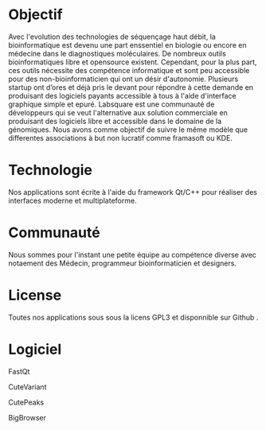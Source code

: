 # Objectif
Avec l'evolution des technologies de séquençage haut débit, la bioinformatique est devenu une part enssentiel en biologie 
ou encore en médecine dans le diagnostiques moléculaires.
De nombreux outils bioinformatiques libre et opensource existent. Cependant, pour la plus 
part, ces outils nécessite des compétence informatique et sont peu accessible pour des non-bioinformaticien qui ont un désir
d'autonomie. Plusieurs startup ont d’ores et déjà pris le devant pour répondre à cette demande en produisant des logiciels payants
accessible à tous à l'aide d'interface graphique simple et epuré. 
Labsquare est une communauté de développeurs qui se veut l'alternative aux solution commerciale en produisant des logiciels 
libre et accessible dans le domaine de la génomiques. Nous avons comme objectif de suivre le même modèle que differentes 
associations à but non lucratif comme framasoft ou KDE. 

# Technologie
Nos applications sont écrite à l'aide du framework Qt/C++ pour réaliser des interfaces moderne et multiplateforme. 

# Communauté 
Nous sommes pour l'instant une petite équipe au compétence diverse avec notaement des Médecin, programmeur 
bioinformaticien et designers. 

# License 
Toutes nos applications sous sous la licens GPL3 et disponnible sur Github . 

# Logiciel 
FastQt 

CuteVariant

CutePeaks 

BigBrowser





